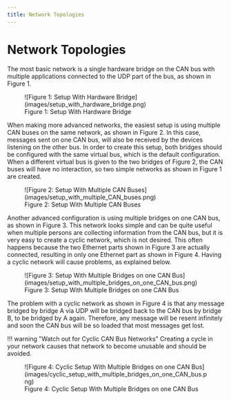 ```yaml
---
title: Network Topologies
---
```


# Network Topologies

The most basic network is a single hardware bridge on the CAN bus with multiple applications connected to the UDP part of the bus, as shown in Figure 1.

<figure markdown>
![Figure 1: Setup With Hardware Bridge](images/setup_with_hardware_bridge.png)
<figcaption>Figure 1: Setup With Hardware Bridge</figcaption>
</figure>

When making more advanced networks, the easiest setup is using multiple CAN buses on the same network, as shown in Figure 2. In this case, messages sent on one CAN bus, will also be received by the devices listening on the other bus. In order to create this setup, both bridges should be configured with the same virtual bus, which is the default configuration. When a different virtual bus is given to the two bridges of Figure 2, the CAN buses will have no interaction, so two simple networks as shown in Figure 1 are created.

<figure markdown>
![Figure 2: Setup With Multiple CAN Buses](images/setup_with_multiple_CAN_buses.png)
<figcaption>Figure 2: Setup With Multiple CAN Buses</figcaption>
</figure>

Another advanced configuration is using multiple bridges on one CAN bus, as shown in Figure 3. This network looks simple and can be quite useful when multiple persons are collecting information from the CAN bus, but it is very easy to create a cyclic network, which is not desired. This often happens because the two Ethernet parts shown in Figure 3 are actually connected, resulting in only one Ethernet part as shown in Figure 4. Having a cyclic network will cause problems, as explained below.

<figure markdown>
![Figure 3: Setup With Multiple Bridges on one CAN Bus](images/setup_with_multiple_bridges_on_one_CAN_bus.png)
<figcaption>Figure 3: Setup With Multiple Bridges on one CAN Bus</figcaption>
</figure>

The problem with a cyclic network as shown in Figure 4 is that any message bridged by bridge A via UDP will be bridged back to the CAN bus by bridge B, to be bridged by A again. Therefore, any message will be resent infinitely and soon the CAN bus will be so loaded that most messages get lost. 

!!! warning "Watch out for Cyclic CAN Bus Networks"
    Creating a cycle in your network causes that network to become unusable and should be avoided.

<figure markdown>
![Figure 4: Cyclic Setup With Multiple Bridges on one CAN Bus](images/cyclic_setup_with_multiple_bridges_on_one_CAN_bus.png)
<figcaption>Figure 4: Cyclic Setup With Multiple Bridges on one CAN Bus</figcaption>
</figure>